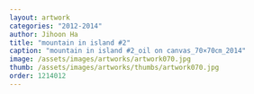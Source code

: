 ```yaml
---
layout: artwork
categories: "2012-2014"
author: Jihoon Ha
title: "mountain in island #2"
caption: "mountain in island #2_oil on canvas_70×70㎝_2014"
image: /assets/images/artworks/artwork070.jpg
thumb: /assets/images/artworks/thumbs/artwork070.jpg
order: 1214012
---
```

